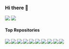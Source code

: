 ### Hi there 👋

![](https://github-readme-stats.vercel.app/api?username=szcf-weiya&show_icons=true&hide_title=true&include_all_commits=true&hide_border=true&count_private=true)
![](https://github-readme-stats.vercel.app/api/top-langs/?username=szcf-weiya&hide_progress=false&hide=javascript,html,c,jupyter%20notebook,cuda&langs_count=6&layout=compact)

<!--
**szcf-weiya/szcf-weiya** is a ✨ _special_ ✨ repository because its `README.md` (this file) appears on your GitHub profile.

Here are some ideas to get you started:

- 🔭 I’m currently working on ...
- 🌱 I’m currently learning ...
- 👯 I’m looking to collaborate on ...
- 🤔 I’m looking for help with ...
- 💬 Ask me about ...
- 📫 How to reach me: ...
- 😄 Pronouns: ...
- ⚡ Fun fact: ...
-->

#### Top Repositories


<a href="https://github.com/szcf-weiya/ESL-CN">
  <img align="center" src="https://github-readme-stats.vercel.app/api/pin/?username=szcf-weiya&repo=ESL-CN" />
</a>

<a href="https://github.com/szcf-weiya/SinaSpider">
  <img align="center" src="https://github-readme-stats.vercel.app/api/pin/?username=szcf-weiya&repo=SinaSpider" />
</a>

<a href="https://github.com/szcf-weiya/MonteCarlo">
  <img align="center" src="https://github-readme-stats.vercel.app/api/pin/?username=szcf-weiya&repo=MonteCarlo" />
</a>

<a href="https://github.com/szcf-weiya/LaTeXTables.jl">
  <img align="center" src="https://github-readme-stats.vercel.app/api/pin/?username=szcf-weiya&repo=LaTeXTables.jl" />
</a>

<a href="https://github.com/szcf-weiya/techNotes">
  <img align="center" src="https://github-readme-stats.vercel.app/api/pin/?username=szcf-weiya&repo=techNotes" />
</a>

<a href="https://github.com/szcf-weiya/zju-thesis">
  <img align="center" src="https://github-readme-stats.vercel.app/api/pin/?username=szcf-weiya&repo=zju-thesis" />
</a>


<a href="https://github.com/szcf-weiya/benchmark.tree.regressions">
  <img align="center" src="https://github-readme-stats.vercel.app/api/pin/?username=szcf-weiya&repo=benchmark.tree.regressions" />
</a>

<a href="https://github.com/szcf-weiya/MonotoneSplines.jl">
  <img align="center" src="https://github-readme-stats.vercel.app/api/pin/?username=szcf-weiya&repo=MonotoneSplines.jl" />
</a>

<a href="https://github.com/szcf-weiya/MTWAS">
  <img align="center" src="https://github-readme-stats.vercel.app/api/pin/?username=szcf-weiya&repo=MTWAS" />
</a>

<a href="https://github.com/szcf-weiya/MonotoneDecomposition.jl">
  <img align="center" src="https://github-readme-stats.vercel.app/api/pin/?username=szcf-weiya&repo=MonotoneDecomposition.jl" />
</a>
